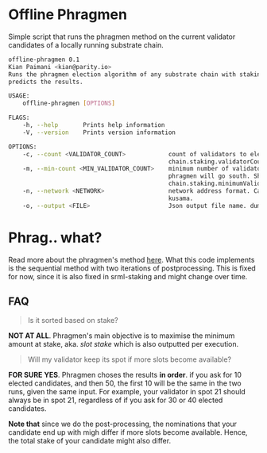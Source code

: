 # Offline Phragmen

Simple script that runs the phragmen method on the current validator candidates of a locally running
substrate chain.

```bash
offline-phragmen 0.1
Kian Paimani <kian@parity.io>
Runs the phragmen election algorithm of any substrate chain with staking module offline (aka. off the chain) and
predicts the results.

USAGE:
    offline-phragmen [OPTIONS]

FLAGS:
    -h, --help       Prints help information
    -V, --version    Prints version information

OPTIONS:
    -c, --count <VALIDATOR_COUNT>            count of validators to elect. Should be equal to
                                             chain.staking.validatorCount. Default is 50.
    -m, --min-count <MIN_VALIDATOR_COUNT>    minimum number of validators to elect. If less candidates are available,
                                             phragmen will go south. Should be equal to
                                             chain.staking.minimumValidatorCount. Default is 10.
    -n, --network <NETWORK>                  network address format. Can be kusama|polkadot|substrate. Default is
                                             kusama.
    -o, --output <FILE>                      Json output file name. dumps the results into if given.
```

# Phrag.. what?

Read more about the phragmen's method [here](https://wiki.polkadot.network/docs/en/learn-phragmen). What this code implements is the sequential method with
two iterations of postprocessing. This is fixed for now, since it is also fixed in srml-staking and
might change over time.

## FAQ

> Is it sorted based on stake?

**NOT AT ALL**. Phragmen's main objective is to maximise the minimum amount at stake, aka. _slot
stake_ which is also outputted per execution.

> Will my validator keep its spot if more slots become available?

**FOR SURE YES**. Phragmen choses the results __in order__. if you ask for 10 elected candidates, and
then 50, the first 10 will be the same in the two runs, given the same input. For example, your validator in spot 21 should always be in spot 21, regardless of if you ask for 30 or 40 elected candidates. 

**Note that** since we do the post-processing, the nominations that your candidate end up with migh differ if more slots become available. Hence, the total stake of your candidate might also differ.
